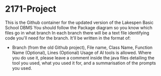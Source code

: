 # 2171-Project
This is the Github container for the updated version of the Lakespen Basic School DBMS
You should follow the Package diagram so you know which files go in what branch
In each branch there will be a text file identifying code you'll need for the branch. It'll be written in the format of:
- Branch (from the old Github project), File name, Class Name, Function Name (Optional), Lines (Optional)
Usage of AI tools is allowed. Where you do use it, please leave a comment inside the java files detailing the tool you used, what you used it for, and a summarisation of the prompts you used.

